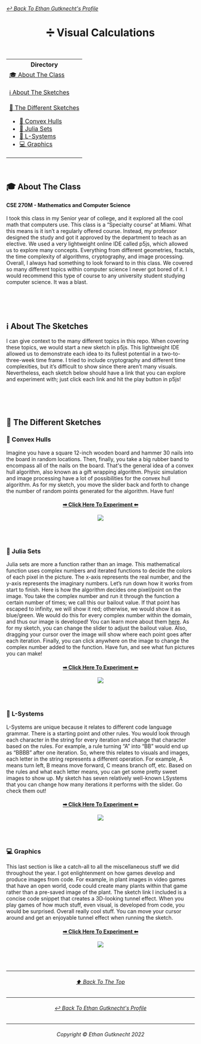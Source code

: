 <h6 >
	<a href="https://github.com/ethangutknecht">↩ Back To Ethan Gutknecht's Profile</a>
</h6>

<h1 align="center">➗ Visual Calculations</h1><br>
<table align="center">
	<tr>
		<th>
			Directory
		</th>
	</tr>
	<tr>
		<td>
			<a href="#-about-the-class">🎓 About The Class</a><br><br>
			<a href="#ℹ-about-the-sketches">ℹ About The Sketches</a><br><br>
			<a href="#-the-different-sketches">🎨 The Different Sketches</a>
			<ul>
				<li><a href="#-convex-hulls">🎁 Convex Hulls</a></li>
				<li><a href="#-julia-sets">🔂 Julia Sets</a></li>
				<li><a href="#-l-systems">🌿 L-Systems</a></li>
				<li><a href="#-graphics">💻 Graphics</a></li>
			</ul>
		</td>
  	</tr>
</table><br>


## 🎓 About The Class
#### CSE 270M - Mathematics and Computer Science
I took this class in my Senior year of college, and it explored all the cool math that computers use. This class is a “Specialty course” at Miami. What this means is it isn’t a regularly offered course. Instead, my professor designed the study and got it approved by the department to teach as an elective. We used a very lightweight online IDE called p5js, which allowed us to explore many concepts. Everything from different geometries, fractals, the time complexity of algorithms, cryptography, and image processing. Overall, I always had something to look forward to in this class. We covered so many different topics within computer science I never got bored of it. I would recommend this type of course to any university student studying computer science. It was a blast.

<br><br><br>
## ℹ About The Sketches
I can give context to the many different topics in this repo. When covering these topics, we would start a new sketch in p5js. This lightweight IDE allowed us to demonstrate each idea to its fullest potential in a two-to-three-week time frame. I tried to include cryptography and different time complexities, but it’s difficult to show since there aren’t many visuals. Nevertheless, each sketch below should have a link that you can explore and experiment with; just click each link and hit the play button in p5js!


<br><br><br>
## 🎨 The Different Sketches
### 🎁 Convex Hulls
Imagine you have a square 12-inch wooden board and hammer 30 nails into the board in random locations. Then, finally, you take a big rubber band to encompass all of the nails on the board. That's the general idea of a convex hull algorithm, also known as a gift wrapping algorithm. Physic simulation and image processing have a lot of possibilities for the convex hull algorithm. As for my sketch, you move the slider back and forth to change the number of random points generated for the algorithm. Have fun!

<h4 align="center">
	<a align="center" href="https://editor.p5js.org/gutkneet/sketches/ZyFVroN_4">➡ Click Here To Experiment ⬅</a>
</h4>

<p align="center">
  <img src="/Images/GiftWrapping.png">
</p>




<br><br>
### 🔂 Julia Sets

Julia sets are more a function rather than an image. This mathematical function uses complex numbers and iterated functions to decide the colors of each pixel in the picture. The x-axis represents the real number, and the y-axis represents the imaginary numbers. Let’s run down how it works from start to finish. Here is how the algorithm decides one pixel/point on the image. You take the complex number and run it through the function a certain number of times; we call this our bailout value. If that point has escaped to infinity, we will show it red; otherwise, we would show it as blue/green. We would do this for every complex number within the domain, and thus our image is developed! You can learn more about them [here](https://en.wikipedia.org/wiki/Julia_set). As for my sketch, you can change the slider to adjust the bailout value. Also, dragging your cursor over the image will show where each point goes after each iteration. Finally, you can click anywhere on the image to change the complex number added to the function. Have fun, and see what fun pictures you can make!

<h4 align="center">
	<a align="center" href="https://editor.p5js.org/gutkneet/sketches/3b9lISUcl">➡ Click Here To Experiment ⬅</a>
</h4>

<p align="center">
  <img src="/Images/Julia.png">
</p>


<br><br>
### 🌿 L-Systems
L-Systems are unique because it relates to different code language grammar. There is a starting point and other rules. You would look through each character in the string for every iteration and change that character based on the rules. For example, a rule turning “A” into “BB” would end up as “BBBB” after one iteration. So, where this relates to visuals and images, each letter in the string represents a different operation. For example, A means turn left, B means move forward, C means branch off, etc. Based on the rules and what each letter means, you can get some pretty sweet images to show up. My sketch has seven relatively well-known LSystems that you can change how many iterations it performs with the slider. Go check them out!

<h4 align="center">
	<a align="center" href="https://editor.p5js.org/gutkneet/sketches/2HgWC6uOl">➡ Click Here To Experiment ⬅</a>
</h4>

<p align="center">
  <img src="/Images/LSystems.png">
</p>

<br><br>
### 💻 Graphics
This last section is like a catch-all to all the miscellaneous stuff we did throughout the year. I got enlightenment on how games develop and produce images from code. For example, in plant images in video games that have an open world, code could create many plants within that game rather than a pre-saved image of the plant. The sketch link I included is a concise code snippet that creates a 3D-looking tunnel effect. When you play games of how much stuff, even visual, is developed from code, you would be surprised. Overall really cool stuff. You can move your cursor around and get an enjoyable tunnel effect when running the sketch.

<h4 align="center">
	<a align="center" href="https://editor.p5js.org/gutkneet/sketches/ltyTnMz8L">➡ Click Here To Experiment ⬅</a>
</h4>

<p align="center">
  <img src="/Images/Graphics.png">
</p>

<br><br>

- - - -
<h6 align="center">
	<a align="center" href="#-visual-calculations">⬆ Back To The Top </a>
</h6>

- - - -

<h6 align="center">
	<a href="https://github.com/ethangutknecht">↩ Back To Ethan Gutknecht's Profile</a>
</h6>

- - - -

<h6 align="center">
  Copyright © Ethan Gutknecht 2022
</h6>










